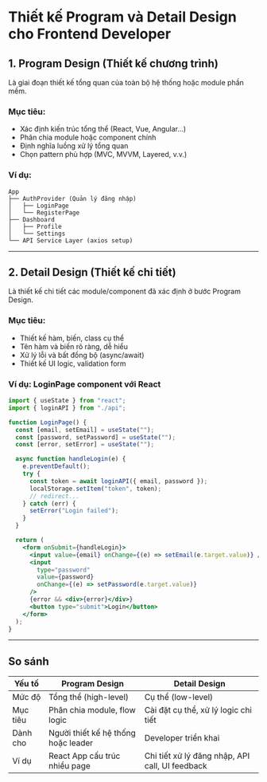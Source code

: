 # Thiết kế Program và Detail Design cho Frontend Developer

## 1. Program Design (Thiết kế chương trình)

Là giai đoạn thiết kế tổng quan của toàn bộ hệ thống hoặc module phần mềm.

### Mục tiêu:

- Xác định kiến trúc tổng thể (React, Vue, Angular...)
- Phân chia module hoặc component chính
- Định nghĩa luồng xử lý tổng quan
- Chọn pattern phù hợp (MVC, MVVM, Layered, v.v.)

### Ví dụ:

```text
App
├── AuthProvider (Quản lý đăng nhập)
│   ├── LoginPage
│   └── RegisterPage
├── Dashboard
│   ├── Profile
│   └── Settings
└── API Service Layer (axios setup)
```

---

## 2. Detail Design (Thiết kế chi tiết)

Là thiết kế chi tiết các module/component đã xác định ở bước Program Design.

### Mục tiêu:

- Thiết kế hàm, biến, class cụ thể
- Tên hàm và biến rõ ràng, dễ hiểu
- Xử lý lỗi và bất đồng bộ (async/await)
- Thiết kế UI logic, validation form

### Ví dụ: LoginPage component với React

```jsx
import { useState } from "react";
import { loginAPI } from "./api";

function LoginPage() {
  const [email, setEmail] = useState("");
  const [password, setPassword] = useState("");
  const [error, setError] = useState("");

  async function handleLogin(e) {
    e.preventDefault();
    try {
      const token = await loginAPI({ email, password });
      localStorage.setItem("token", token);
      // redirect...
    } catch (err) {
      setError("Login failed");
    }
  }

  return (
    <form onSubmit={handleLogin}>
      <input value={email} onChange={(e) => setEmail(e.target.value)} />
      <input
        type="password"
        value={password}
        onChange={(e) => setPassword(e.target.value)}
      />
      {error && <div>{error}</div>}
      <button type="submit">Login</button>
    </form>
  );
}
```

---

## So sánh

| Yếu tố   | Program Design                      | Detail Design                                   |
| -------- | ----------------------------------- | ----------------------------------------------- |
| Mức độ   | Tổng thể (high-level)               | Cụ thể (low-level)                              |
| Mục tiêu | Phân chia module, flow logic        | Cài đặt cụ thể, xử lý logic chi tiết            |
| Dành cho | Người thiết kế hệ thống hoặc leader | Developer triển khai                            |
| Ví dụ    | React App cấu trúc nhiều page       | Chi tiết xử lý đăng nhập, API call, UI feedback |
